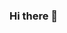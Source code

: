 ### Hi there 👋

<!--
**FMercurYG/FMercurYG** is a ✨ _special_ ✨ repository because its `README.md` (this file) appears on your GitHub profile.

Here are some ideas to get you started:

- 🔭 I’m currently working on 
- 🌱 I’m currently learning 
- 👯 I’m looking to collaborate on 
- 🤔 I’m looking for help with 
- 💬 Ask me about 
- 📫 How to reach me
- 😄 Pronouns
- ⚡ Fun fact
![](https://github-readme-stats.vercel.app/api?username=FMercurYG&show_icons=true&theme=dark&count_private=true)
